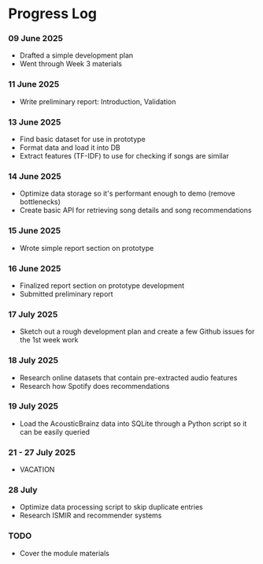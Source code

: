 # Progress Log

### 09 June 2025 
- Drafted a simple development plan
- Went through Week 3 materials
### 11 June 2025
- Write preliminary report: Introduction, Validation
### 13 June 2025
- Find basic dataset for use in prototype
- Format data and load it into DB
- Extract features (TF-IDF) to use for checking if songs are similar
### 14 June 2025
- Optimize data storage so it's performant enough to demo (remove bottlenecks)
- Create basic API for retrieving song details and song recommendations
### 15 June 2025
- Wrote simple report section on prototype
### 16 June 2025
- Finalized report section on prototype development
- Submitted preliminary report
### 17 July 2025
- Sketch out a rough development plan and create a few Github issues for the 1st week work
### 18 July 2025
- Research online datasets that contain pre-extracted audio features
- Research how Spotify does recommendations
### 19 July 2025
- Load the AcousticBrainz data into SQLite through a Python script so it can be easily queried

### 21 - 27 July 2025
- VACATION

### 28 July
- Optimize data processing script to skip duplicate entries
- Research ISMIR and recommender systems

### TODO
- Cover the module materials